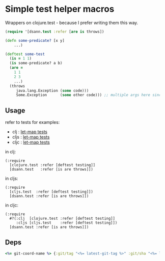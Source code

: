 # Simple test helper macros

Wrappers on clojure.test - because I prefer writing them this way.

```clojure
(require '[dsann.test :refer [are is throws])

(defn some-predicate? [x y]
    ...)

(deftest some-test
  (is = 1 1)
  (is some-predicate? a b)
  (are =
    1 1
    2 3
    ...)
  (throws
     java.lang.Exception (some code)))
     Some.Exception      (some other code))) ;; multiple args here since v2
```
## Usage

refer to tests for examples:

* clj   : [let-map tests](src/test/clj/dsann/test_test.clj)
* cljs  : [let-map tests](src/test/clj/dsann/test_cljs_test.cljs)
* cljc  : [let-map tests](src/test/clj/dsann/test_cljc_test.cljc)

in clj:
```
(:require
  [clojure.test :refer [deftest testing]]
  [dsann.test   :refer [is are throws]])
```

in cljs:
```
(:require
  [cljs.test  :refer [deftest testing]])
  [dsann.test :refer [is are throws]])
```

in cljc:
```
(:require
  #?(:clj  [clojure.test :refer [deftest testing]]
     :cljs [cljs.test    :refer [deftest testing]])
  [dsann.test :refer [is are throws]])
```

## Deps

```clojure
<%= git-coord-name %> {:git/tag "<%= latest-git-tag %>" :git/sha "<%= latest-git-sha %>"}
```

